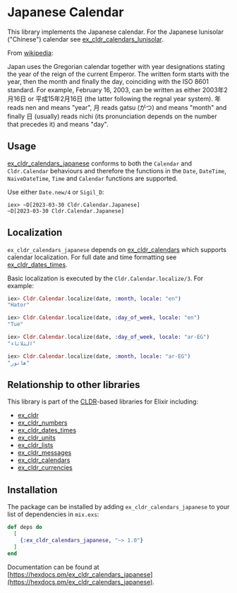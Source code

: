 # Japanese Calendar

This library implements the Japanese calendar. For the Japanese lunisolar ("Chinese") calendar see [ex_cldr_calendars_lunisolar](https://github.com/elixir-cldr/cldr_calendars_lunisolar).

From [wikipedia](https://en.wikipedia.org/wiki/Japanese_calendar):

Japan uses the Gregorian calendar together with year designations stating the year of the reign of the current Emperor. The written form starts with the year, then the month and finally the day, coinciding with the ISO 8601 standard. For example, February 16, 2003, can be written as either 2003年2月16日 or 平成15年2月16日 (the latter following the regnal year system). 年 reads nen and means "year", 月 reads gatsu (がつ) and means "month" and finally 日 (usually) reads nichi (its pronunciation depends on the number that precedes it) and means "day".

## Usage

[ex_cldr_calendars_japanese](https://hex.pm/packages/ex_cldr_calenars_japanese) conforms to both the `Calendar` and `Cldr.Calendar` behaviours and therefore the functions in the `Date`, `DateTime`, `NaiveDateTime`, `Time` and `Calendar` functions are supported.

Use either `Date.new/4` or `Sigil_D`:
```
iex> ~D[2023-03-30 Cldr.Calendar.Japanese]
~D[2023-03-30 Cldr.Calendar.Japanese]
```

## Localization

`ex_cldr_calendars_japanese` depends on [ex_cldr_calendars](https://hex.pm/packages/ex_cldr_calendars) which supports calendar localization. For full date and time formatting see [ex_cldr_dates_times](https://hex.pm/packages/ex_cldr_dates_times).

Basic localization is executed by the `Cldr.Calendar.localize/3`. For example:

```elixir
iex> Cldr.Calendar.localize(date, :month, locale: "en")
"Hator"

iex> Cldr.Calendar.localize(date, :day_of_week, locale: "en")
"Tue"

iex> Cldr.Calendar.localize(date, :day_of_week, locale: "ar-EG")
"الثلاثاء"

iex> Cldr.Calendar.localize(date, :month, locale: "ar-EG")
"هاتور"
```

## Relationship to other libraries

This library is part of the [CLDR](https://cldr.unicode.org)-based libraries for Elixir including:

* [ex_cldr](https://hex.pm/packages/ex_cldr)
* [ex_cldr_numbers](https://hex.pm/packages/ex_cldr_numbers)
* [ex_cldr_dates_times](https://hex.pm/packages/ex_cldr_dates_times)
* [ex_cldr_units](https://hex.pm/packages/ex_cldr_units)
* [ex_cldr_lists](https://hex.pm/packages/ex_cldr_lists)
* [ex_cldr_messages](https://hex.pm/packages/ex_cldr_messages)
* [ex_cldr_calendars](https://hex.pm/packages/ex_cldr_calendars)
* [ex_cldr_currencies](https://hex.pm/packages/ex_cldr_currencies)

## Installation

The package can be installed by adding `ex_cldr_calendars_japanese` to your list of dependencies in `mix.exs`:

```elixir
def deps do
  [
    {:ex_cldr_calendars_japanese, "~> 1.0"}
  ]
end
```
Documentation can be found at [https://hexdocs.pm/ex_cldr_calendars_japanese](https://hexdocs.pm/ex_cldr_calendars_japanese).

